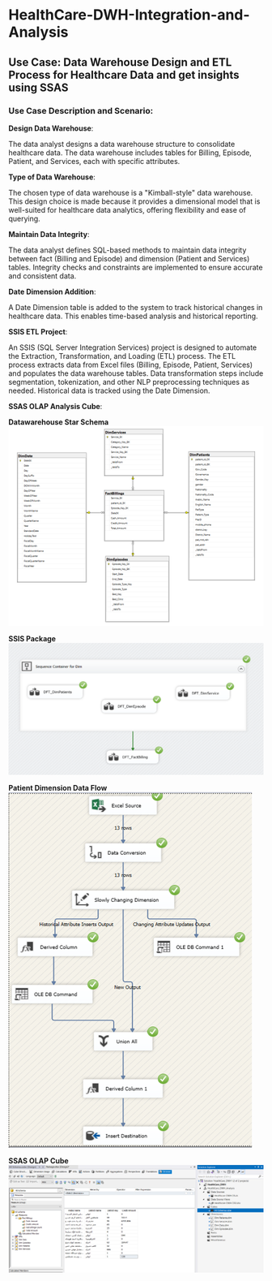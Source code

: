# HealthCare-DWH-Integration-and-Analysis
## Use Case: Data Warehouse Design and ETL Process for Healthcare Data and get insights using SSAS
### Use Case Description and Scenario:

**Design Data Warehouse**:

The data analyst designs a data warehouse structure to consolidate healthcare data.
The data warehouse includes tables for Billing, Episode, Patient, and Services, each with specific attributes.

**Type of Data Warehouse**:

The chosen type of data warehouse is a "Kimball-style" data warehouse.
This design choice is made because it provides a dimensional model that is well-suited for healthcare data analytics, offering flexibility and ease of querying.

**Maintain Data Integrity**:

The data analyst defines SQL-based methods to maintain data integrity between fact (Billing and Episode) and dimension (Patient and Services) tables.
Integrity checks and constraints are implemented to ensure accurate and consistent data.

**Date Dimension Addition**:

A Date Dimension table is added to the system to track historical changes in healthcare data.
This enables time-based analysis and historical reporting.

**SSIS ETL Project**:

An SSIS (SQL Server Integration Services) project is designed to automate the Extraction, Transformation, and Loading (ETL) process.
The ETL process extracts data from Excel files (Billing, Episode, Patient, Services) and populates the data warehouse tables.
Data transformation steps include segmentation, tokenization, and other NLP preprocessing techniques as needed.
Historical data is tracked using the Date Dimension.

**SSAS OLAP Analysis Cube**:


**Datawarehouse Star Schema**
![Datawarehouse Star Schema](https://github.com/3amory99/HealthCare-DWH-Integration-and-Analysis/blob/master/images/star%20schema.PNG)

**SSIS Package**
![SSIS Package](https://github.com/3amory99/HealthCare-DWH-Integration-and-Analysis/blob/master/images/SSIS%20Package.PNG)

**Patient Dimension Data Flow**
![Patient Dimension Data Flow](https://github.com/3amory99/HealthCare-DWH-Integration-and-Analysis/blob/master/images/DFT_DimPatients.PNG)

**SSAS OLAP Cube**
![SSAS OLAP Cube](https://github.com/3amory99/HealthCare-DWH-Integration-and-Analysis/blob/master/images/Analysis%20cube.PNG)


